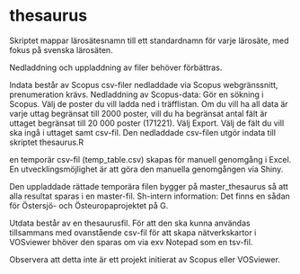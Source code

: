 # thesaurus

Skriptet mappar lärosätesnamn till ett standardnamn för varje lärosäte, med fokus på svenska lärosäten.

Nedladdning och uppladdning av filer behöver förbättras.

Indata består av Scopus csv-filer nedladdade via Scopus webgränssnitt, prenumeration krävs.
Nedladdning av Scopus-data:
Gör en sökning i Scopus. Välj de poster du vill ladda ned i träfflistan. Om du vill ha all data är varje uttag begränsat till 2000 poster, vill du ha begränsat antal fält är uttaget begränsat till 20 000 poster (171221). Välj Export. Välj de fält du vill ska ingå i uttaget samt csv-fil. Den nedladdade csv-filen utgör indata till skriptet thesaurus.R

en temporär csv-fil (temp_table.csv) skapas för manuell genomgång i Excel. En utvecklingsmöjlighet är att göra den manuella genomgången via Shiny.

Den uppladdade rättade temporära filen bygger på master_thesaurus så att alla resultat sparas i en master-fil.
Sh-intern information: Det finns en sådan för Östersjö- och Östeuropaprojektet på G.

Utdata består av en thesaurusfil. För att den ska kunna användas tillsammans med ovanstående csv-fil för att skapa nätverkskartor i VOSviewer bhöver den sparas om via exv Notepad som en tsv-fil.

Observera att detta inte är ett projekt initierat av Scopus eller VOSviewer.
